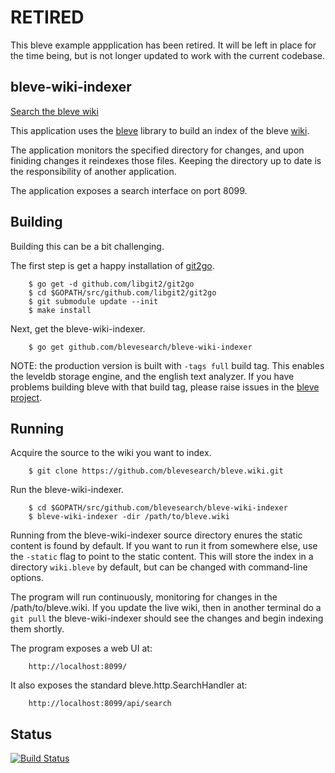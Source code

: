# RETIRED

This bleve example appplication has been retired.  It will be left in place for the time being, but is not longer updated to work with the current codebase.

## bleve-wiki-indexer

[Search the bleve wiki](http://wikisearch.blevesearch.com/)

This application uses the [bleve](http://www.blevesearch.com) library to build an index of the bleve [wiki](https://github.com/blevesearch/bleve/wiki).

The application monitors the specified directory for changes, and upon finiding changes it reindexes those files.  Keeping the directory up to date is the responsibility of another application.

The application exposes a search interface on port 8099.

## Building

Building this can be a bit challenging.

The first step is get a happy installation of [git2go](https://github.com/libgit2/git2go).

        $ go get -d github.com/libgit2/git2go
        $ cd $GOPATH/src/github.com/libgit2/git2go
        $ git submodule update --init
        $ make install

Next, get the bleve-wiki-indexer.

        $ go get github.com/blevesearch/bleve-wiki-indexer

NOTE: the production version is built with `-tags full` build tag.  This enables the leveldb storage engine, and the english text analyzer.  If you have problems building bleve with that build tag, please raise issues in the [bleve project](https://github.com/blevesearch/bleve).

## Running

Acquire the source to the wiki you want to index.

        $ git clone https://github.com/blevesearch/bleve.wiki.git

Run the bleve-wiki-indexer.

        $ cd $GOPATH/src/github.com/blevesearch/bleve-wiki-indexer
        $ bleve-wiki-indexer -dir /path/to/bleve.wiki

Running from the bleve-wiki-indexer source directory enures the static content is found by default.  If you want to run it from somewhere else, use the `-static` flag to point to the static content.
This will store the index in a directory `wiki.bleve` by default, but can be changed with command-line options.

The program will run continuously, monitoring for changes in the /path/to/bleve.wiki.  If you update the live wiki, then in another terminal do a `git pull` the bleve-wiki-indexer should see the changes and begin indexing them shortly.

The program exposes a web UI at:

        http://localhost:8099/

It also exposes the standard bleve.http.SearchHandler at:

        http://localhost:8099/api/search

## Status

[![Build Status](https://travis-ci.org/blevesearch/bleve-wiki-indexer.svg?branch=master)](https://travis-ci.org/blevesearch/bleve-wiki-indexer)
